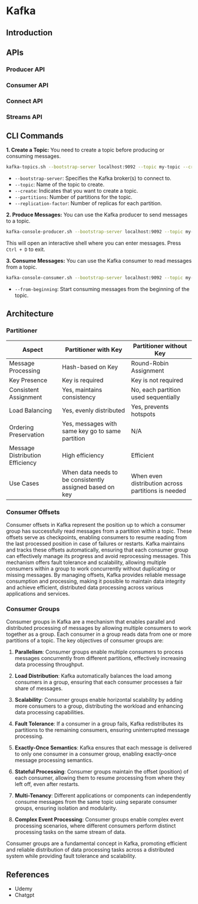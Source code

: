 # Kafka

## Introduction

## APIs

### Producer API

### Consumer API

### Connect API

### Streams API

## CLI Commands
**1. Create a Topic:**
You need to create a topic before producing or consuming messages.

```sh
kafka-topics.sh --bootstrap-server localhost:9092 --topic my-topic --create --partitions 3 --replication-factor 1
```

- `--bootstrap-server`: Specifies the Kafka broker(s) to connect to.
- `--topic`: Name of the topic to create.
- `--create`: Indicates that you want to create a topic.
- `--partitions`: Number of partitions for the topic.
- `--replication-factor`: Number of replicas for each partition.

**2. Produce Messages:**
You can use the Kafka producer to send messages to a topic.

```sh
kafka-console-producer.sh --bootstrap-server localhost:9092 --topic my-topic
```

This will open an interactive shell where you can enter messages. Press `Ctrl + D` to exit.

**3. Consume Messages:**
You can use the Kafka consumer to read messages from a topic.

```sh
kafka-console-consumer.sh --bootstrap-server localhost:9092 --topic my-topic --from-beginning
```

- `--from-beginning`: Start consuming messages from the beginning of the topic.

## Architecture

### Partitioner

| Aspect                          | Partitioner with Key                                     | Partitioner without Key                            |
|---------------------------------|----------------------------------------------------------|----------------------------------------------------|
| Message Processing              | Hash-based on Key                                        | Round-Robin Assignment                             |
| Key Presence                    | Key is required                                          | Key is not required                                |
| Consistent Assignment           | Yes, maintains consistency                               | No, each partition used sequentially               |
| Load Balancing                  | Yes, evenly distributed                                  | Yes, prevents hotspots                             |
| Ordering Preservation           | Yes, messages with same key go to same partition         | N/A                                                |
| Message Distribution Efficiency | High efficiency                                          | Efficient                                          |
| Use Cases                       | When data needs to be consistently assigned based on key | When even distribution across partitions is needed |
### Consumer Offsets
Consumer offsets in Kafka represent the position up to which a consumer group has successfully read messages from a partition within a topic. These offsets serve as checkpoints, enabling consumers to resume reading from the last processed position in case of failures or restarts. Kafka maintains and tracks these offsets automatically, ensuring that each consumer group can effectively manage its progress and avoid reprocessing messages. This mechanism offers fault tolerance and scalability, allowing multiple consumers within a group to work concurrently without duplicating or missing messages. By managing offsets, Kafka provides reliable message consumption and processing, making it possible to maintain data integrity and achieve efficient, distributed data processing across various applications and services.

### Consumer Groups
Consumer groups in Kafka are a mechanism that enables parallel and distributed processing of messages by allowing multiple consumers to work together as a group. Each consumer in a group reads data from one or more partitions of a topic. The key objectives of consumer groups are:

1. **Parallelism**: Consumer groups enable multiple consumers to process messages concurrently from different partitions, effectively increasing data processing throughput.

2. **Load Distribution**: Kafka automatically balances the load among consumers in a group, ensuring that each consumer processes a fair share of messages.

3. **Scalability**: Consumer groups enable horizontal scalability by adding more consumers to a group, distributing the workload and enhancing data processing capabilities.

4. **Fault Tolerance**: If a consumer in a group fails, Kafka redistributes its partitions to the remaining consumers, ensuring uninterrupted message processing.

5. **Exactly-Once Semantics**: Kafka ensures that each message is delivered to only one consumer in a consumer group, enabling exactly-once message processing semantics.

6. **Stateful Processing**: Consumer groups maintain the offset (position) of each consumer, allowing them to resume processing from where they left off, even after restarts.

7. **Multi-Tenancy**: Different applications or components can independently consume messages from the same topic using separate consumer groups, ensuring isolation and modularity.

8. **Complex Event Processing**: Consumer groups enable complex event processing scenarios, where different consumers perform distinct processing tasks on the same stream of data.

Consumer groups are a fundamental concept in Kafka, promoting efficient and reliable distribution of data processing tasks across a distributed system while providing fault tolerance and scalability.
## References

* Udemy
* Chatgpt